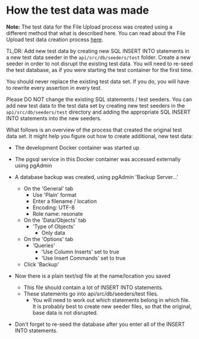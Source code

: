 
# How the test data was made

**Note:** The test data for the File Upload process was created using a different method that what is described here. You can read about the File Upload test data creation process [here](./HowTheFileUploadTestDataWasMade.md).

TL;DR: Add new test data by creating new SQL INSERT INTO statements in a new test data seeder in the `api/src/db/seeders/test` folder. Create a new seeder in order to not disrupt the existing test data. You will need to re-seed the test database, as if you were starting the test container for the first time.

You should never replace the existing test data set. If you do, you will have to rewrite every assertion in every test.

Please DO NOT change the existing SQL statements / test seeders. You can add new test data to the test data set by creating new test seeders in the `api/src/db/seeders/test` directory and adding the appropriate SQL INSERT INTO statements into the new seeders.

What follows is an overview of the process that created the original test data set. It might help you figure out how to create additional, new test data:

* The development Docker container was started up
* The pgsql service in this Docker container was accessed externally using pgAdmin
* A database backup was created, using pgAdmin 'Backup Server...'
  * On the 'General' tab
    * Use 'Plain' format
    * Enter a filename / location 
    * Encoding: UTF-8
    * Role name: resonate
  * On the 'Data/Objects' tab
    * 'Type of Objects'
      * Only data
  * On the 'Options' tab
    * 'Queries'
      * 'Use Column Inserts' set to true
      * 'Use Insert Commands' set to true
  * Click 'Backup'
* Now there is a plain text/sql file at the name/location you saved
  * This file should contain a lot of INSERT INTO statements.
  * These statements go into api/src/db/seeders/test files.
    * You will need to work out which statements belong in which file. It is probably best to create new seeder files, so that the original, base data is not disrupted.

* Don't forget to re-seed the database after you enter all of the INSERT INTO statements.